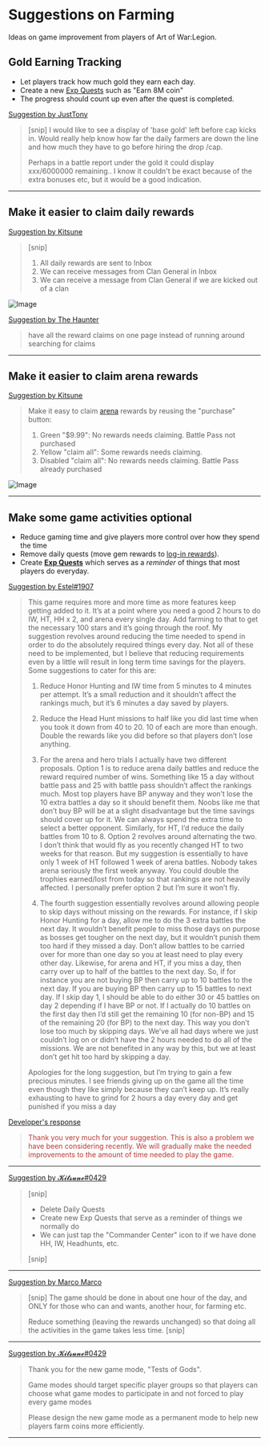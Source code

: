 # Suggestions on Farming

Ideas on game improvement from players of Art of War:Legion.

## Gold Earning Tracking

* Let players track how much gold they earn each day.
* Create a new [Exp Quests](quests/exp-quests) such as "Earn 8M coin"
* The progress should count up even after the quest is completed.

[Suggestion by JustTony](https://discord.com/channels/658594298983350293/659077000027308104/933088837629005824)
> [snip] I would like to see a display of 'base gold' left before cap kicks in.
> Would really help know how far the daily farmers are down the line and
> how much they have to go before hiring the drop /cap.
> 
> Perhaps in a battle report under the gold it could display xxx/6000000
> remaining.. I know it couldn't be exact because of the extra bonuses etc,
> but it would be a good indication.

<!--
[Developer's response]()
<blockquote style="color:#b93a35">
</blockquote>
-->

----

## Make it easier to claim daily rewards

[Suggestion by Kitsune](https://discord.com/channels/658594298983350293/659077000027308104/931034062473289830)
> [snip]
> 1. All daily rewards are sent to Inbox
> 2. We can receive messages from Clan General in Inbox
> 3. We can receive a message from Clan General if we are kicked out of a clan

![Image](images/ui-command-center-inbox.png)

[Suggestion by The Haunter](https://discord.com/channels/658594298983350293/659077000027308104/932187057181294632)
> have all the reward claims on one page instead of running around searching for claims

----

## Make it easier to claim arena rewards

[Suggestion by Kitsune]()
> Make it easy to claim [arena](structure/arena) rewards by reusing the "purchase" button:
> 1. Green "$9.99": No rewards needs claiming. Battle Pass not purchased
> 2. Yellow "claim all": Some rewards needs claiming.
> 3. Disabled "claim all": No rewards needs claiming. Battle Pass already purchased

![Image](images/ui-arena-rewards-3.png)

----

## Make some game activities optional

* Reduce gaming time and give players more control over how they spend the time
* Remove daily quests (move gem rewards to [log-in rewards](inbox/inbox)).
* Create **[Exp Quests](quests/exp-quests)** which serves as a *reminder* of things that most players do everyday.

[Suggestion by Estel#1907](https://discord.com/channels/658594298983350293/659077000027308104/921886696272969758)
> This game requires more and more time as more features keep getting
> added to it. It’s at a point where you need a good 2 hours to do IW,
> HT, HH x 2, and arena every single day. Add farming to that to get the
> necessary 100 stars and it’s going through the roof. My suggestion
> revolves around reducing the time needed to spend in order to do
> the absolutely required things every day. Not all of these need to
> be implemented, but I believe that reducing requirements even by a
> little will result in long term time savings for the players. Some
> suggestions to cater for this are:
> 
> 1. Reduce Honor Hunting and IW time from 5 minutes to 4 minutes per
> attempt. It’s a small reduction and it shouldn’t affect the rankings
> much, but it’s 6 minutes a day saved by players.
> 
> 2. Reduce the Head Hunt missions to half like you did last time
> when you took it down from 40 to 20. 10 of each are more than
> enough. Double the rewards like you did before so that players
>  don’t lose anything.
> 
> 3. For the arena and hero trials I actually have two different
> proposals. Option 1 is to reduce arena daily battles and reduce
> the reward required number of wins. Something like 15 a day without
> battle pass and 25 with battle pass shouldn’t affect the rankings
> much. Most top players have BP anyway and they won’t lose the 10
> extra battles a day so it should benefit them. Noobs like me that
> don’t buy BP will be at a slight disadvantage but the time savings
> should cover up for it. We can always spend the extra time to select
> a better opponent. Similarly, for HT, I’d reduce the daily battles
> from 10 to 8. Option 2 revolves around alternating the two. I
> don’t think that would fly as you recently changed HT to two weeks
> for that reason. But my suggestion is essentially to have only 1
> week of HT followed 1 week of arena battles. Nobody takes arena
> seriously the first week anyway. You could double the trophies
> earned/lost from today so that rankings are not heavily affected.
> I personally prefer option 2 but I’m sure it won’t fly.
> 
> 4. The fourth suggestion essentially revolves around allowing
> people to skip days without missing on the rewards. For instance,
> if I skip Honor Hunting for a day, allow me to do the 3 extra battles
> the next day. It wouldn’t benefit people to miss those days on purpose
> as bosses get tougher on the next day, but it wouldn’t punish them too
> hard if they missed a day. Don’t allow battles to be carried over for
> more than one day so you at least need to play every other day.
> Likewise, for arena and HT, if you miss a day, then carry over up to
> half of the battles to the next day. So, if for instance you are not
> buying BP then carry up to 10 battles to the next day. If you are
> buying BP then carry up to 15 battles to next day. If I skip day 1,
> I should be able to do either 30 or 45 battles on day 2 depending if
> I have BP or not. If I actually do 10 battles on the first day then
> I’d still get the remaining 10 (for non-BP) and 15 of the
> remaining 20 (for BP) to the next day. This way you don’t lose
> too much by skipping days. We’ve all had days where we just couldn’t
> log on or didn’t have the 2 hours needed to do all of the missions.
> We are not benefited in any way by this, but we at least don’t get
> hit too hard by skipping a day.
> 
> Apologies for the long suggestion, but I’m trying to gain a few
> precious minutes. I see friends giving up on the game all the time
> even though they like simply because they can’t keep up. It’s
> really exhausting to have to grind for 2 hours a day every day
> and get punished if you miss a day

[Developer's response](https://discord.com/channels/658594298983350293/754929508427104258/926315816671121510)
<blockquote style="color:#b93a35">
Thank you very much for your suggestion. This is also a problem we have
been considering recently. We will gradually make the needed improvements
to the amount of time needed to play the game.
</blockquote>

----

[Suggestion by 𝓚𝓲𝓽𝓼𝓾𝓷𝓮#0429](https://discord.com/channels/658594298983350293/659077000027308104/932554790855118910)
> [snip]
>
> * Delete Daily Quests
> * Create new Exp Quests that serve as a reminder of things we normally do
> * We can just tap the "Commander Center" icon to if we have done HH, IW, Headhunts, etc.
> 
> [snip]

----

[Suggestion by Marco Marco](https://discord.com/channels/658594298983350293/659077000027308104/932992098922291241)
> [snip]
> The game should be done in about one hour of the day, and ONLY for
> those who can and wants, another hour, for farming etc.
> 
> Reduce something (leaving the rewards unchanged) so that doing all
> the activities in the game takes less time.
> [snip]

----

[Suggestion by 𝓚𝓲𝓽𝓼𝓾𝓷𝓮#0429](https://discord.com/channels/658594298983350293/659077000027308104/931017397656223775)
> Thank you for the new game mode, "Tests of Gods".
>
> Game modes should target specific player groups so that
> players can choose what game modes to participate in and
> not forced to play every game modes
>
> Please design the new game mode as a permanent mode to help new players
> farm coins more efficiently.

----